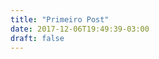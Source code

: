 ```yaml
---
title: "Primeiro Post"
date: 2017-12-06T19:49:39-03:00
draft: false
---
```

<script src="https://d3js.org/d3.v4.min.js"></script>

<div class="container">
    <style>
     #chart rect {
          fill: steelblue;
    }
   

</style>
    <div class="row mychart" id="chart">
</div>
</div>

<script type="text/javascript">
    var alturaSVG = 400,
        larguraSVG = 600;

    var	margin = {top: 10, right: 20, bottom:30, left: 45},
          larguraVis = larguraSVG - margin.left - margin.right,
          alturaVis = alturaSVG - margin.top - margin.bottom;


    function desenhaVis(data) {
        //criando o "container"/"esqueleto" do gráfico
        var grafico = d3.select('#chart')
            .append("svg") 
                .attr('width', larguraVis + margin.left + margin.right)
                .attr('height', alturaVis + margin.top + margin.bottom)
            .append('g')
                .attr('transform', 'translate(' +  margin.left + ',' + margin.top + ')');
        //escalas
        var x = d3.scaleBand().domain(data.filter((d) =>
            (d.horario_inicial <= "13:00" && d.horario_inicial >= "11:30")||
            (d.horario_inicial <= "19:00" && d.horario_inicial >="17:30"))
            .map((data, indice) => data.horario_inicial))
            .range([0, larguraVis]).padding(0.1);

        var y = d3.scaleLinear().domain([0, 1300]).range([alturaVis, 0]);

        //dados mostrados
        grafico.selectAll('g')
            .data(data)
            .enter()
            .append('rect')
                .attr('x', d => x(d.horario_inicial))   
                .attr('width', x.bandwidth()) 
                .attr('y', d => y(d.total_motorizados))
                .attr('height', (d) => alturaVis - y(d.total_motorizados));

        //eixos
        grafico.append("g")
            .attr("class", "x axis")
            .attr("transform", "translate(0," + alturaVis + ")")
            .call(d3.axisBottom(x)); 
        grafico.append('g')
            .attr('transform', 'translate(0,0)')
            .call(d3.axisLeft(y));  
        grafico.append("text")
            .attr("transform", "translate(-30," + (alturaVis + margin.top)/2 + ") rotate(-90)")
            .text("Quantidade de carros")
      }

    d3.csv('../dados/dados.csv', function(data) {
        desenhaVis(data);
    });
 </script>

</div>
